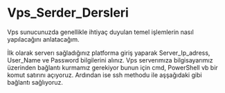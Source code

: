 # Vps_Serder_Dersleri
Vps sunucunuzda genellikle ihtiyaç duyulan temel işlemlerin nasıl yapılacağını anlatacağım.


İlk olarak serverı sağladığınız platforma giriş yaparak Server_Ip_adress, User_Name ve Password bilgilerini alınız.
Vps serverımıza bilgisayarımız üzerinden bağlantı kurmamız gerekiyor bunun için cmd, PowerShell vb bir komut satırını açıyoruz.
Ardından ise ssh methodu ile aşşağıdaki gibi bağlantı sağlıyoruz.


